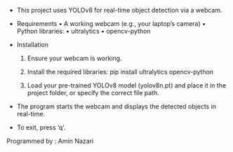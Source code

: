 * This project uses YOLOv8 for real-time object detection via a webcam.

* Requirements
	•	A working webcam (e.g., your laptop’s camera)
	•	Python libraries:
	•	ultralytics
	•	opencv-python

 
 * Installation
	1.	Ensure your webcam is working.
	2.	Install the required libraries: pip install ultralytics opencv-python

    3.	Load your pre-trained YOLOv8 model (yolov8n.pt) and place it in the project folder, or specify the correct file path.


*	The program starts the webcam and displays the detected objects in real-time.
*	To exit, press ‘q’.


Programmed by : Amin Nazari


